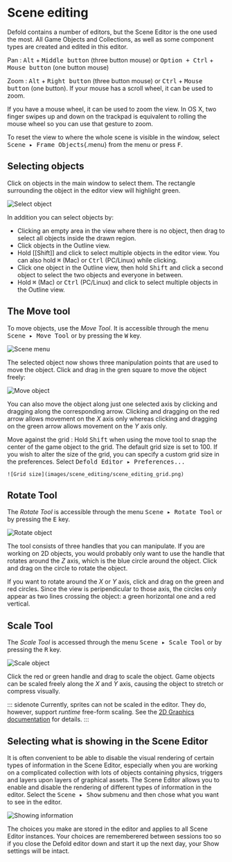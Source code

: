 Scene editing
=============

Defold contains a number of editors, but the Scene Editor is the one used the most. All Game Objects and Collections, as well as some component types are created and edited in this editor.


Pan
: <kbd>Alt</kbd> + <kbd>Middle button</kbd> (three button mouse) or <kbd>Option + Ctrl</kbd> + <kbd>Mouse button</kbd> (one button mouse)

Zoom
: <kbd>Alt</kbd> + <kbd>Right button</kbd> (three button mouse) or <kbd>Ctrl</kbd> + <kbd>Mouse button</kbd> (one button). If your mouse has a scroll wheel, it can be used to zoom.

If you have a mouse wheel, it can be used to zoom the view. In OS X, two finger swipes up and down on the trackpad is equivalent to rolling the mouse wheel so you can use that gesture to zoom.

To reset the view to where the whole scene is visible in the window, select <kbd>Scene ▸ Frame Objects</kbd>{.menu} from the menu or press <kbd>F</kbd>.

## Selecting objects

Click on objects in the main window to select them. The rectangle surrounding the object in the editor view will highlight green.

![Select object](images/scene_editing/scene_editing_select.png)

In addition you can select objects by:

- Clicking an empty area in the view where there is no object, then drag to select all objects inside the drawn region.
- Click objects in the Outline view.
- Hold [[Shift]] and click to select multiple objects in the editor view. You can also hold <kbd>⌘</kbd> (Mac) or <kbd>Ctrl</kbd> (PC/Linux) while clicking.
- Click one object in the Outline view, then hold <kbd>Shift</kbd> and click a second object to select the two objects and everyone in between.
- Hold <kbd>⌘</kbd> (Mac) or <kbd>Ctrl</kbd> (PC/Linux) and click to select multiple objects in the Outline view.

## The Move tool

To move objects, use the *Move Tool*. It is accessible through the menu <kbd>Scene ▸ Move Tool</kbd> or by pressing the <kbd>W</kbd> key.

![Scene menu](images/scene_editing/scene_editing_scene.png)

The selected object now shows three manipulation points that are used to move the object. Click and drag in the gren square to move the object freely:

![Move object](images/scene_editing/scene_editing_move.png)

You can also move the object along just one selected axis by clicking and dragging along the corresponding arrow. Clicking and dragging on the red arrow allows movement on the *X* axis only whereas clicking and dragging on the green arrow allows movement on the *Y* axis only.

Move against the grid
: Hold <kbd>Shift</kbd> when using the move tool to snap the center of the game object to the grid. The default grid size is set to 100. If you wish to alter the size of the grid, you can specify a custom grid size in the preferences. Select <kbd>Defold Editor ▸ Preferences...</kbd>

    ![Grid size](images/scene_editing/scene_editing_grid.png)

## Rotate Tool

The *Rotate Tool* is accessible through the menu <kbd>Scene ▸ Rotate Tool</kbd> or by pressing the <kbd>E</kbd> key.

![Rotate object](images/scene_editing/scene_editing_rotate.png)

The tool consists of three handles that you can manipulate. If you are working on 2D objects, you would probably only want to use the handle that rotates around the *Z* axis, which is the blue circle around the object. Click and drag on the circle to rotate the object.

If you want to rotate around the *X* or *Y* axis, click and drag on the green and red circles. Since the view is peripendicular to those axis, the circles only appear as two lines crossing the object: a green horizontal one and a red vertical.

## Scale Tool

The *Scale Tool* is accessed through the menu <kbd>Scene ▸ Scale Tool</kbd> or by pressing the <kbd>R</kbd> key.

![Scale object](images/scene_editing/scene_editing_scale.png)

Click the red or green handle and drag to scale the object. Game objects can be scaled freely along the *X* and *Y* axis, causing the object to stretch or compress visually.

::: sidenote
Currently, sprites can not be scaled in the editor. They do, however, support *runtime* free-form scaling. See the [2D Graphics documentation](/manuals/2dgraphics/) for details.
:::

## Selecting what is showing in the Scene Editor

It is often convenient to be able to disable the visual rendering of certain types of information in the Scene Editor, especially when you are working on a complicated collection with lots of objects containing physics, triggers and layers upon layers of graphical assets. The Scene Editor allows you to enable and disable the rendering of different types of information in the editor. Select the <kbd>Scene ▸ Show</kbd> submenu and then chose what you want to see in the editor.

![Showing information](images/scene_editing/scene_editing_show.png)

The choices you make are stored in the editor and applies to all Scene Editor instances. Your choices are rememberered between sessions too so if you close the Defold editor down and start it up the next day, your Show settings will be intact.

